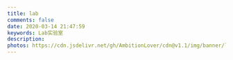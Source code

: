 ```yaml
---
title: lab
comments: false
date: 2020-03-14 21:47:59
keywords: Lab实验室
description: 
photos: https://cdn.jsdelivr.net/gh/AmbitionLover/cdn@v1.1/img/banner/lab.jpg
---
```


